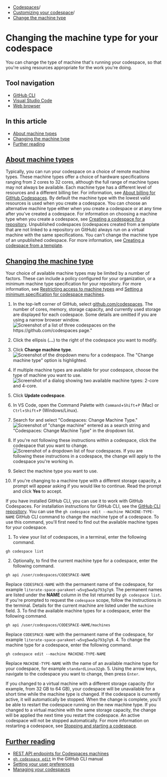   * [Codespaces](https://docs.github.com/en/codespaces "Codespaces")/
  * [Customizing your codespace](https://docs.github.com/en/codespaces/customizing-your-codespace "Customizing your codespace")/
  * [Change the machine type](https://docs.github.com/en/codespaces/customizing-your-codespace/changing-the-machine-type-for-your-codespace "Change the machine type")


# Changing the machine type for your codespace
You can change the type of machine that's running your codespace, so that you're using resources appropriate for the work you're doing.
## Tool navigation
  * [GitHub CLI](https://docs.github.com/en/codespaces/customizing-your-codespace/changing-the-machine-type-for-your-codespace?tool=cli)
  * [Visual Studio Code](https://docs.github.com/en/codespaces/customizing-your-codespace/changing-the-machine-type-for-your-codespace?tool=vscode)
  * [Web browser](https://docs.github.com/en/codespaces/customizing-your-codespace/changing-the-machine-type-for-your-codespace?tool=webui)


## In this article
  * [About machine types](https://docs.github.com/en/codespaces/customizing-your-codespace/changing-the-machine-type-for-your-codespace#about-machine-types)
  * [Changing the machine type](https://docs.github.com/en/codespaces/customizing-your-codespace/changing-the-machine-type-for-your-codespace#changing-the-machine-type)
  * [Further reading](https://docs.github.com/en/codespaces/customizing-your-codespace/changing-the-machine-type-for-your-codespace#further-reading)


## [About machine types](https://docs.github.com/en/codespaces/customizing-your-codespace/changing-the-machine-type-for-your-codespace#about-machine-types)
Typically, you can run your codespace on a choice of remote machine types. These machine types offer a choice of hardware specifications ranging from 2 cores to 32 cores, although the full range of machine types may not always be available. Each machine type has a different level of resources and a different billing tier. For information, see [About billing for GitHub Codespaces](https://docs.github.com/en/billing/managing-billing-for-your-products/managing-billing-for-github-codespaces/about-billing-for-github-codespaces).
By default the machine type with the lowest valid resources is used when you create a codespace. You can choose an alternative machine type either when you create a codespace or at any time after you've created a codespace.
For information on choosing a machine type when you create a codespace, see [Creating a codespace for a repository](https://docs.github.com/en/codespaces/developing-in-a-codespace/creating-a-codespace-for-a-repository#creating-a-codespace-for-a-repository).
Unpublished codespaces (codespaces created from a template that are not linked to a repository on GitHub) always run on a virtual machine with the same specifications. You can't change the machine type of an unpublished codespace. For more information, see [Creating a codespace from a template](https://docs.github.com/en/codespaces/developing-in-a-codespace/creating-a-codespace-from-a-template).
## [Changing the machine type](https://docs.github.com/en/codespaces/customizing-your-codespace/changing-the-machine-type-for-your-codespace#changing-the-machine-type)
Your choice of available machine types may be limited by a number of factors. These can include a policy configured for your organization, or a minimum machine type specification for your repository. For more information, see [Restricting access to machine types](https://docs.github.com/en/codespaces/managing-codespaces-for-your-organization/restricting-access-to-machine-types) and [Setting a minimum specification for codespace machines](https://docs.github.com/en/codespaces/setting-up-your-project-for-codespaces/configuring-dev-containers/setting-a-minimum-specification-for-codespace-machines).
  1. In the top-left corner of GitHub, select [github.com/codespaces](https://github.com/codespaces).
The number of cores, memory, storage capacity, and currently used storage are displayed for each codespace. Some details are omitted if you are using a narrow browser window.
![Screenshot of a list of three codespaces on the https://github.com/codespaces page."](https://docs.github.com/assets/cb-63615/images/help/codespaces/your-codespaces-list.png)
  2. Click the ellipsis (**...**) to the right of the codespace you want to modify.
  3. Click **Change machine type**.
![Screenshot of the dropdown menu for a codespace. The "Change machine type" option is highlighted.](https://docs.github.com/assets/cb-89222/images/help/codespaces/change-machine-type-menu-option.png)
  4. If multiple machine types are available for your codespace, choose the type of machine you want to use.
![Screenshot of a dialog showing two available machine types: 2-core and 4-core.](https://docs.github.com/assets/cb-35329/images/help/codespaces/change-machine-type-choice.png)
  5. Click **Update codespace**.


  1. In VS Code, open the Command Palette with `Command`+`Shift`+`P` (Mac) or `Ctrl`+`Shift`+`P` (Windows/Linux).
  2. Search for and select "Codespaces: Change Machine Type."
![Screenshot of "change machine" entered as a search string and "Codespaces: Change Machine Type" in the dropdown list.](https://docs.github.com/assets/cb-12982/images/help/codespaces/vscode-change-machine-type-option.png)
  3. If you're not following these instructions within a codespace, click the codespace that you want to change.
![Screenshot of a dropdown list of four codespaces.](https://docs.github.com/assets/cb-85944/images/help/codespaces/vscode-change-machine-choose-repo.png)
If you are following these instructions in a codespace, the change will apply to the codespace you're working in.
  4. Select the machine type you want to use.
  5. If you're changing to a machine type with a different storage capacity, a prompt will appear asking if you would like to continue. Read the prompt and click **Yes** to accept.


If you have installed GitHub CLI, you can use it to work with GitHub Codespaces. For installation instructions for GitHub CLI, see the [GitHub CLI repository](https://github.com/cli/cli#installation).
You can use the `gh codespace edit --machine MACHINE-TYPE-NAME` GitHub CLI command to change the machine type of a codespace. To use this command, you'll first need to find out the available machine types for your codespace.
  1. To view your list of codespaces, in a terminal, enter the following command.
```
gh codespace list

```

  2. Optionally, to find the current machine type for a codespace, enter the following command.
```
gh api /user/codespaces/CODESPACE-NAME

```

Replace `CODESPACE-NAME` with the permanent name of the codespace, for example `literate-space-parakeet-w5vg5ww5p793g7g9`. The permanent names are listed under the **NAME** column in the list returned by `gh codespace list`.
If you're prompted to request the `codespace` scope, follow the instructions in the terminal.
Details for the current machine are listed under the `machine` field.
  3. To find the available machine types for a codespace, enter the following command.
```
gh api /user/codespaces/CODESPACE-NAME/machines

```

Replace `CODESPACE-NAME` with the permanent name of the codespace, for example `literate-space-parakeet-w5vg5ww5p793g7g9`.
  4. To change the machine type for a codespace, enter the following command.
```
gh codespace edit --machine MACHINE-TYPE-NAME

```

Replace `MACHINE-TYPE-NAME` with the name of an available machine type for your codespace, for example `standardLinux32gb`.
  5. Using the arrow keys, navigate to the codespace you want to change, then press `Enter`.


If you changed to a virtual machine with a different storage capacity (for example, from 32 GB to 64 GB), your codespace will be unavailable for a short time while the machine type is changed. If the codespace is currently active, it will automatically be stopped. When the change is complete, you'll be able to restart the codespace running on the new machine type.
If you changed to a virtual machine with the same storage capacity, the change will be applied the next time you restart the codespace. An active codespace will not be stopped automatically. For more information on restarting a codespace, see [Stopping and starting a codespace](https://docs.github.com/en/codespaces/developing-in-codespaces/stopping-and-starting-a-codespace#restarting-a-codespace).
## [Further reading](https://docs.github.com/en/codespaces/customizing-your-codespace/changing-the-machine-type-for-your-codespace#further-reading)
  * [REST API endpoints for Codespaces machines](https://docs.github.com/en/rest/codespaces/machines)
  * [`gh codespace edit`](https://cli.github.com/manual/gh_codespace_edit) in the GitHub CLI manual
  * [Setting your user preferences](https://docs.github.com/en/codespaces/setting-your-user-preferences)
  * [Managing your codespaces](https://docs.github.com/en/codespaces/managing-your-codespaces)


